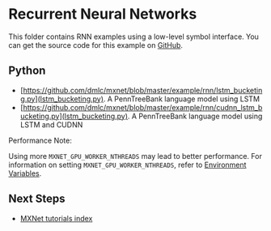 # Recurrent Neural Networks
This folder contains RNN examples using a low-level symbol interface. You can get the source code for this example on [GitHub](https://github.com/dmlc/mxnet/tree/master/example/rnn).

## Python

- [https://github.com/dmlc/mxnet/blob/master/example/rnn/lstm_bucketing.py](lstm_bucketing.py). A PennTreeBank language model using LSTM
- [https://github.com/dmlc/mxnet/blob/master/example/rnn/cudnn_lstm_bucketing.py](lstm_bucketing.py). A PennTreeBank language model using LSTM and CUDNN

Performance Note:

Using more ```MXNET_GPU_WORKER_NTHREADS``` may lead to better performance. For information on setting ```MXNET_GPU_WORKER_NTHREADS```, refer to [Environment Variables](http://mxnet.io/how_to/env_var.html).

## Next Steps
* [MXNet tutorials index](http://mxnet.io/tutorials/index.html)
